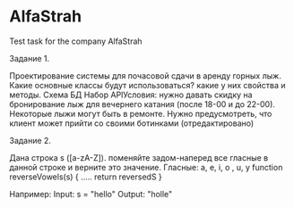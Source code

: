 # AlfaStrah
Test task for the company AlfaStrah

Задание 1.

Проектирование системы для почасовой сдачи в аренду горных лыж.
Какие основные классы будут использоваться? какие у них свойства и методы.
Схема БД
Набор APIУсловия: нужно давать скидку на бронирование лыж для вечернего катания (после 18-00 и до 22-00).
Некоторые лыжи могут быть в ремонте.
Нужно предусмотреть, что клиент может прийти со своими ботинками (отредактировано) 

Задание 2.

Дана строка s ([a-zA-Z]). поменяйте задом-наперед все гласные в данной строке и верните это значение. Гласные: a, e, i, o , u, y function reverseVowels(s) {
    .....    return reversedS
}

Например:
Input: s = "hello"
Output: "holle"
